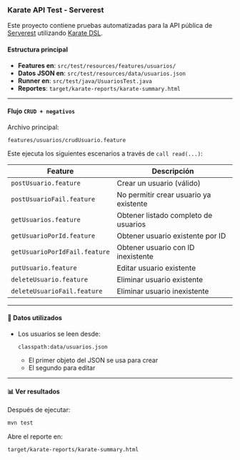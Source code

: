 ###  Karate API Test - Serverest

Este proyecto contiene pruebas automatizadas para la API pública de [Serverest](https://serverest.dev) utilizando [Karate DSL](https://github.com/karatelabs/karate).

####  Estructura principal

- **Features en**: `src/test/resources/features/usuarios/`
- **Datos JSON en**: `src/test/resources/data/usuarios.json`
- **Runner en**: `src/test/java/UsuariosTest.java`
- **Reportes**: `target/karate-reports/karate-summary.html`

---

####  Flujo `CRUD + negativos`

Archivo principal:
```
features/usuarios/crudUsuario.feature
```

Este ejecuta los siguientes escenarios a través de `call read(...)`:

| Feature                            | Descripción                                 |
|------------------------------------|---------------------------------------------|
| `postUsuario.feature`              | Crear un usuario (válido)                   |
| `postUsuarioFail.feature`          | No permitir crear usuario ya existente      |
| `getUsuarios.feature`              | Obtener listado completo de usuarios        |
| `getUsuarioPorId.feature`          | Obtener usuario existente por ID            |
| `getUsuarioPorIdFail.feature`      | Obtener usuario con ID inexistente          |
| `putUsuario.feature`               | Editar usuario existente                    |
| `deleteUsuario.feature`            | Eliminar usuario existente                  |
| `deleteUsuarioFail.feature`        | Eliminar usuario inexistente                |

---

#### 📝 Datos utilizados

- Los usuarios se leen desde:  
  ```
  classpath:data/usuarios.json
  ```
  - El primer objeto del JSON se usa para crear
  - El segundo para editar

---

#### 📊 Ver resultados

Después de ejecutar:
```bash
mvn test
```

Abre el reporte en:
```
target/karate-reports/karate-summary.html
```